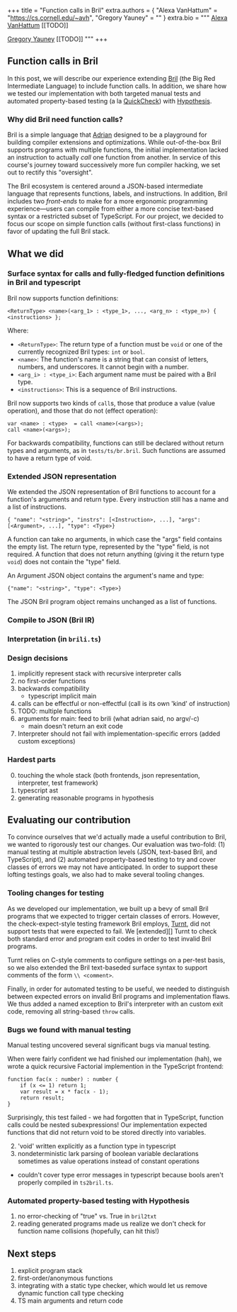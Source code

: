 +++
title = "Function calls in Bril"
extra.authors = { "Alexa VanHattum" = "https://cs.cornell.edu/~avh", "Gregory Yauney" = "" }
extra.bio = """
  [Alexa VanHattum](https://cs.cornell.edu/~avh) [[TODO]]

  [Gregory Yauney](https://cs.cornell.edu/~gyauney) [[TODO]]
"""
+++

## Function calls in Bril
In this post, we will describe our experience extending [Bril][] (the Big Red Intermediate Language) to include function calls. 
In addition, we share how we tested our implementation with both targeted manual tests and automated property-based testing (a la [QuickCheck][]) with [Hypothesis][].

[bril]: https://github.com/sampsyo/bril/blob/master/README.md
[quickcheck]: http://hackage.haskell.org/package/QuickCheck
[hypothesis]: https://hypothesis.works

### Why did Bril need function calls?

Bril is a simple language that [Adrian][] designed to be a playground for building compiler extensions and optimizations. 
While out-of-the-box Bril supports programs with multiple functions, the initial implementation lacked an instruction to actually _call_ one function from another. 
In service of this course's journey toward successively more fun compiler hacking, we set out to rectify this \"oversight\". 

The Bril ecosystem is centered around a JSON-based intermediate language that represents functions, labels, and instructions.
In addition, Bril includes two _front-ends_ to make for a more ergonomic programming experience—users can compile from either a more concise text-based syntax or a restricted subset of TypeScript.
For our project, we decided to focus our scope on simple function calls (without first-class functions) in favor of updating the full Bril stack.

[adrian]: https://www.cs.cornell.edu/~asampson/

## What we did

### Surface syntax for calls and fully-fledged function definitions in Bril and typescript

Bril now supports function definitions:
```
<ReturnType> <name>(<arg_1> : <type_1>, ..., <arg_n> : <type_n>) { <instructions> };
```

Where:
- `<ReturnType>`: The return type of a function must be `void` or one of the currently recognized Bril types: `int` or `bool`.
- `<name>`: The function's name is a string that can consist of letters, numbers, and underscores. It cannot begin with a number.
- `<arg_i> : <type_i>`: Each argument name must be paired with a Bril type.
- `<instructions>`: This is a sequence of Bril instructions.

Bril now supports two kinds of `call`s, those that produce a value (value operation), and those that do not (effect operation):
```
var <name> : <type>  = call <name>(<args>);
call <name>(<args>);
```

For backwards compatibility, functions can still be declared without return types and arguments, as in `tests/ts/br.bril`. 
Such functions are assumed to have a return type of void.

### Extended JSON representation

We extended the JSON representation of Bril functions to account for a function's arguments and return type. Every instruction still has a name and a list of instructions. 

```
{ "name": "<string>", "instrs": [<Instruction>, ...], "args": [<Argument>, ...], "type": <Type>}
```

A function can take no arguments, in which case the \"args\" field contains the empty list.
The return type, represented by the \"type\" field, is not required. A function that does not return anything (giving it the return type `void`) does not contain the \"type\" field.

An Argument JSON object contains the argument's name and type:

```
{"name": "<string>", "type": <Type>}
```



The JSON Bril program object remains unchanged as a list of functions.

### Compile to JSON (Bril IR)

### Interpretation (in `brili.ts`)


### Design decisions

1. implicitly represent stack with recursive interpreter calls
2. no first-order functions
3. backwards compatibility
	- typescript implicit main
4. calls can be effectful or non-effectful (call is its own 'kind' of instruction)
5. TODO: multiple functions
6. arguments for main: feed to brili (what adrian said, no argv/-c)
	- main doesn't return an exit code
7. Interpreter should not fail with implementation-specific errors (added custom exceptions)

### Hardest parts

0. touching the whole stack (both frontends, json representation, interpreter, test framework)
1. typescript ast
2. generating reasonable programs in hypothesis

## Evaluating our contribution

To convince ourselves that we'd actually made a useful contribution to Bril, we wanted to rigorously test our changes. 
Our evaluation was two-fold: (1) manual testing at multiple abstraction levels (JSON, text-based Bril, and TypeScript), and (2) automated property-based testing to try and cover classes of errors we may not have anticipated. In order to support these lofting testings goals, we also had to make several tooling changes.

### Tooling changes for testing

As we developed our implementation, we built up a  bevy of small Bril programs that we expected to trigger certain classes of errors.
However, the check-expect-style testing framework Bril employs, [Turnt][], did not support tests that were expected to fail.
We [extended][] Turnt to check both standard error and program exit codes in order to test invalid Bril programs. 

Turnt relies on C-style comments to configure settings on a per-test basis, so we also extended the Bril text-baseded surface syntax to support comments of the form `\\ <comment>`. 

Finally, in order for automated testing to be useful, we needed to distinguish between expected errors on invalid Bril programs and implementation flaws. 
We thus added a named exception to Bril's interpreter with an custom exit code, removing all string-based `throw` calls.

[turnt]: https://github.com/cucapra/turnt 
[functionality]: https://github.com/cucapra/turnt/issues/6

### Bugs we found with manual testing

Manual testing uncovered several significant bugs via manual testing. 

When were fairly confident we had finished our implementation (hah), we wrote a quick recursive Factorial implemention in the TypeScript frontend:

```
function fac(x : number) : number {
    if (x <= 1) return 1;
    var result = x * fac(x - 1);
    return result; 
}
```

Surprisingly, this test failed - we had forgotten that in TypeScript, function calls could be nested subexpressions! Our implementation expected functions that did not return void to be stored directly into variables.

2. 'void' written explicitly as a function type in typescript
3. nondeterministic lark parsing of boolean variable declarations sometimes as value operations instead of constant operations

- couldn't cover type error messages in typescript because bools aren't properly compiled in `ts2bril.ts`.

### Automated property-based testing with Hypothesis

1. no error-checking of "true" vs. True in `bril2txt`
2. reading generated programs made us realize we don't check for function name collisions (hopefully, can hit this!)

## Next steps

1. explicit program stack
2. first-order/anonymous functions
3. integrating with a static type checker, which would let us remove dynamic function call type checking
4. TS main arguments and return code












